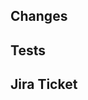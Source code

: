 ## Changes

<!-- Summary of your changes that are easy to understand -->

## Tests

<!-- How is this tested? -->

## Jira Ticket

<!--
For linking Jira ticket with PR. This will show up on the ticket.
Not to be added in PR title as these will need to be removed in the change logs.
-->
